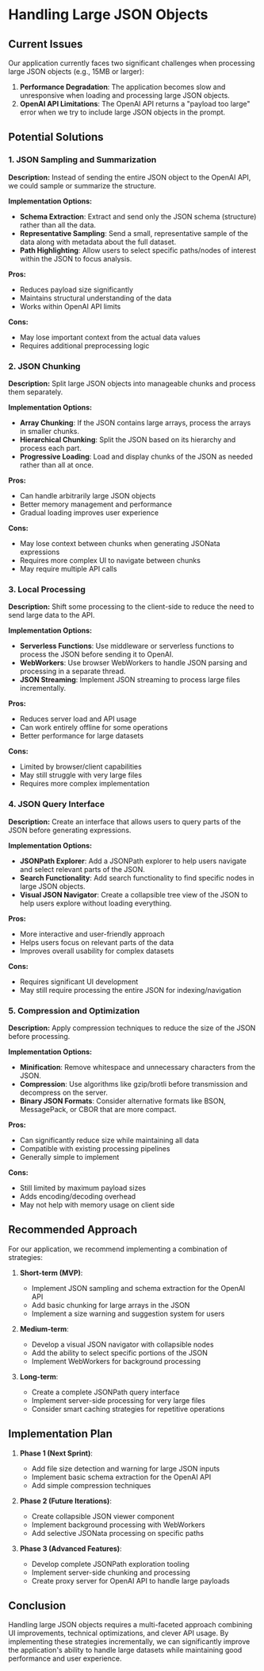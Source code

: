 # Handling Large JSON Objects

## Current Issues

Our application currently faces two significant challenges when processing large JSON objects (e.g., 15MB or larger):

1. **Performance Degradation**: The application becomes slow and unresponsive when loading and processing large JSON objects.
2. **OpenAI API Limitations**: The OpenAI API returns a "payload too large" error when we try to include large JSON objects in the prompt.

## Potential Solutions

### 1. JSON Sampling and Summarization

**Description:**
Instead of sending the entire JSON object to the OpenAI API, we could sample or summarize the structure.

**Implementation Options:**
- **Schema Extraction**: Extract and send only the JSON schema (structure) rather than all the data.
- **Representative Sampling**: Send a small, representative sample of the data along with metadata about the full dataset.
- **Path Highlighting**: Allow users to select specific paths/nodes of interest within the JSON to focus analysis.

**Pros:**
- Reduces payload size significantly
- Maintains structural understanding of the data
- Works within OpenAI API limits

**Cons:**
- May lose important context from the actual data values
- Requires additional preprocessing logic

### 2. JSON Chunking

**Description:**
Split large JSON objects into manageable chunks and process them separately.

**Implementation Options:**
- **Array Chunking**: If the JSON contains large arrays, process the arrays in smaller chunks.
- **Hierarchical Chunking**: Split the JSON based on its hierarchy and process each part.
- **Progressive Loading**: Load and display chunks of the JSON as needed rather than all at once.

**Pros:**
- Can handle arbitrarily large JSON objects
- Better memory management and performance
- Gradual loading improves user experience

**Cons:**
- May lose context between chunks when generating JSONata expressions
- Requires more complex UI to navigate between chunks
- May require multiple API calls

### 3. Local Processing

**Description:**
Shift some processing to the client-side to reduce the need to send large data to the API.

**Implementation Options:**
- **Serverless Functions**: Use middleware or serverless functions to process the JSON before sending it to OpenAI.
- **WebWorkers**: Use browser WebWorkers to handle JSON parsing and processing in a separate thread.
- **JSON Streaming**: Implement JSON streaming to process large files incrementally.

**Pros:**
- Reduces server load and API usage
- Can work entirely offline for some operations
- Better performance for large datasets

**Cons:**
- Limited by browser/client capabilities
- May still struggle with very large files
- Requires more complex implementation

### 4. JSON Query Interface

**Description:**
Create an interface that allows users to query parts of the JSON before generating expressions.

**Implementation Options:**
- **JSONPath Explorer**: Add a JSONPath explorer to help users navigate and select relevant parts of the JSON.
- **Search Functionality**: Add search functionality to find specific nodes in large JSON objects.
- **Visual JSON Navigator**: Create a collapsible tree view of the JSON to help users explore without loading everything.

**Pros:**
- More interactive and user-friendly approach
- Helps users focus on relevant parts of the data
- Improves overall usability for complex datasets

**Cons:**
- Requires significant UI development
- May still require processing the entire JSON for indexing/navigation

### 5. Compression and Optimization

**Description:**
Apply compression techniques to reduce the size of the JSON before processing.

**Implementation Options:**
- **Minification**: Remove whitespace and unnecessary characters from the JSON.
- **Compression**: Use algorithms like gzip/brotli before transmission and decompress on the server.
- **Binary JSON Formats**: Consider alternative formats like BSON, MessagePack, or CBOR that are more compact.

**Pros:**
- Can significantly reduce size while maintaining all data
- Compatible with existing processing pipelines
- Generally simple to implement

**Cons:**
- Still limited by maximum payload sizes
- Adds encoding/decoding overhead
- May not help with memory usage on client side

## Recommended Approach

For our application, we recommend implementing a combination of strategies:

1. **Short-term (MVP)**: 
   - Implement JSON sampling and schema extraction for the OpenAI API
   - Add basic chunking for large arrays in the JSON
   - Implement a size warning and suggestion system for users

2. **Medium-term**:
   - Develop a visual JSON navigator with collapsible nodes
   - Add the ability to select specific portions of the JSON
   - Implement WebWorkers for background processing

3. **Long-term**:
   - Create a complete JSONPath query interface
   - Implement server-side processing for very large files
   - Consider smart caching strategies for repetitive operations

## Implementation Plan

1. **Phase 1 (Next Sprint)**:
   - Add file size detection and warning for large JSON inputs
   - Implement basic schema extraction for the OpenAI API
   - Add simple compression techniques

2. **Phase 2 (Future Iterations)**:
   - Create collapsible JSON viewer component
   - Implement background processing with WebWorkers
   - Add selective JSONata processing on specific paths

3. **Phase 3 (Advanced Features)**:
   - Develop complete JSONPath exploration tooling
   - Implement server-side chunking and processing
   - Create proxy server for OpenAI API to handle large payloads

## Conclusion

Handling large JSON objects requires a multi-faceted approach combining UI improvements, technical optimizations, and clever API usage. By implementing these strategies incrementally, we can significantly improve the application's ability to handle large datasets while maintaining good performance and user experience. 